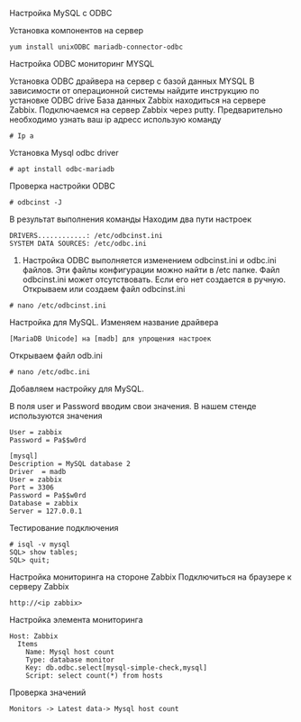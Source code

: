 Настройка MySQL с ODBC

Установка компонентов на сервер
```
yum install unixODBC mariadb-connector-odbc

```
Настройка ODBC мониторинг MYSQL

Установка ODBC драйвера на сервер c базой данных MYSQL
В зависимости от операционной системы найдите инструкцию по установке ODBC drive
База данных Zabbix находиться на сервере Zabbix.
Подключаемся на сервер Zabbix через putty.
Предварительно необходимо узнать ваш ip адресс использую команду
```
# Ip a
```
Установка Mysql odbc driver
```
# apt install odbc-mariadb
```
Проверка настройки ODBC
```
# odbcinst -J
```
В результат выполнения команды 
Находим два пути настроек
```
DRIVERS............: /etc/odbcinst.ini
SYSTEM DATA SOURCES: /etc/odbc.ini
```
1.	Настройка ODBC выполняется изменением odbcinst.ini и odbc.ini файлов. Эти файлы конфигурации можно найти в /etc папке. 
Файл odbcinst.ini может отсутствовать. Если его нет создается в ручную.
Открываем или создаем файл odbcinst.ini
```
# nano /etc/odbcinst.ini
```
Настройка для MySQL. Изменяем название драйвера
```
[MariaDB Unicode] на [madb] для упрощения настроек
```
Открываем файл odb.ini
```
# nano /etc/odbc.ini
```
Добавляем настройку для MySQL.

В поля user и Password вводим свои значения.
В нашем стенде используются значения 
```
User = zabbix
Password = Pa$$w0rd
```
```
[mysql]                       
Description = MySQL database 2                 
Driver  = madb                                
User = zabbix                                    
Port = 3306                                    
Password = Pa$$w0rd                           
Database = zabbix                             
Server = 127.0.0.1
```
Тестирование подключения 
```
# isql -v mysql
SQL> show tables;
SQL> quit;
```
Настройка мониторинга на стороне Zabbix
Подключиться на браузере к серверу Zabbix
```
http://<ip zabbix>
```
Настройка элемента мониторинга
```
Host: Zabbix
  Items
    Name: Mysql host count
    Type: database monitor
    Key: db.odbc.select[mysql-simple-check,mysql]
    Script: select count(*) from hosts
```
Проверка значений 
```
Monitors -> Latest data-> Mysql host count
```



